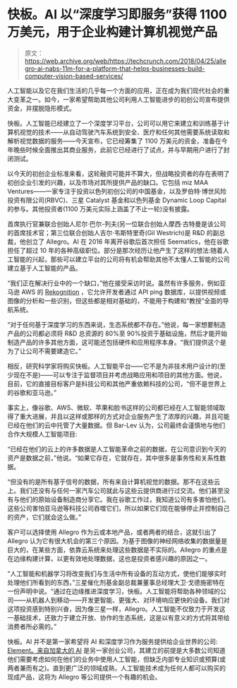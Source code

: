 # 快板。AI 以“深度学习即服务”获得 1100 万美元，用于企业构建计算机视觉产品 

> 原文：<https://web.archive.org/web/https://techcrunch.com/2018/04/25/allegro-ai-nabs-11m-for-a-platform-that-helps-businesses-build-computer-vision-based-services/>

人工智能以及它在我们生活的几乎每一个方面的应用，正在成为我们现代社会的重大变革之一。如今，一家希望帮助其他公司利用人工智能进步的初创公司宣布提供资金，并摆脱隐形模式。

快板。人工智能已经建立了一个深度学习平台，公司可以用它来建立和训练基于计算机视觉的技术——从自动驾驶汽车系统到安全、医疗和任何其他需要系统读取和解析视觉数据的服务——今天宣布，它已经筹集了 1100 万美元的资金，准备在今年晚些时候全面推出其商业服务，此前它已经进行了试点，并与早期用户进行了封闭测试。

以今天的初创企业标准来看，这轮融资可能并不算大，但战略投资者的存在表明了初创企业引发的兴趣，以及市场对其所提供产品的缺口。它包括 miz MAA Ventures——一家专注于投资以色列初创公司的中国基金，以及罗伯特·博世风险投资有限公司(RBVC)、三星 Catalyst 基金和以色列基金 Dynamic Loop Capital 的参与。其他投资者(1100 万美元实际上涵盖了不止一轮)没有披露。

首席执行官兼联合创始人尼尔·巴尔-列夫(另一位联合创始人摩西·古特曼是该公司的首席技术官；第三位联合创始人吉尔·韦斯特里奇(Gil Westrich)是 R&D 的副总裁，他创立了 Allegro。AI 在 2016 年离开谷歌后首次担任 Seematics，他在谷歌担任了超过 10 年的各种高级职位。部分是那次经历让他产生了这样的想法:随着人工智能的兴起，那些可以建立平台的公司将有机会帮助其他不太懂人工智能的公司建立基于人工智能的产品。

“我们正在解决行业中的一个缺口，”他在接受采访时说。虽然有许多服务，例如亚马逊 AWS 的 [Rekognition](https://web.archive.org/web/20230107184536/https://aws.amazon.com/rekognition/) ，它允许开发者通过 API ping 数据库，以提供视频或图像的分析和一些识别，但这些都是相对基础的，不能用于构建和“教授”全面的导航系统。

“对于任何基于深度学习的东西来说，生态系统都不存在。”他说，每一家想要制造产品的公司都必须将 R&D 总资源的 80%至 90%投资于基础设施，然后才能开始制造产品的许多其他方面，这可能还包括硬件和应用程序本身。“我们提供这个是为了让公司不需要建造它。”

相反，研究科学家将购买快板。人工智能平台——它不是为非技术用户设计的(至少现在不是)——可以专注于监督项目并考虑战略应用和项目的其他方面。他说，目前，它的直接目标客户是科技公司和其他严重依赖科技的公司，“但不是世界上的谷歌和亚马逊。”

事实上，像谷歌、AWS、微软、苹果和脸书这样的公司都已经在人工智能领域取得了重大进展，并且以这样或那样的方式对企业服务产生了浓厚的兴趣，并且可能已经在他们的云中托管了大量数据。但 Bar-Lev 认为，公司最终会谨慎地与他们合作大规模人工智能项目:

“已经在他们的云上的许多数据是人工智能革命之前的数据，在公司意识到今天的资产是数据之前，”他说。“如果它存在，它就存在，其中很多是事务性和关系性数据。

“但没有的是所有基于信号的数据，所有来自计算机视觉的数据。那不在这些云上。我们还没有与任何一家汽车公司就此与这些云提供商进行过交流。他们甚至没有与他们的原始设备制造商分享它。我在谷歌工作过，我知道公司有多害怕他们。这些公司害怕亚马逊等科技公司吞噬它们，所以如果它们现在能够停止并控制自己的资产，它们就会这么做。”

客户可以选择使用 Allegro 作为云或本地产品，或者两者的结合，这就引出了 Allegro 认为它有很大机会的第三个原因。为基于图像的神经网络收集的数据量是巨大的，在某些方面，依靠云系统来处理这些数据是不实际的。Allegro 的重点是在边缘构建计算，以更有效地处理数据，这也是投资者感兴趣的原因之一。

“人工智能和机器学习将改变我们与生活中所有设备的互动方式，使他们能够实时处理他们所看到的东西，”三星催化剂基金副总裁兼董事总经理大卫·戈德施密特在一份声明中说。“通过在边缘推进深度学习，快板。人工智能将帮助各种领域的公司——从机器人到移动——开发更智能、更强大、对环境响应更快的设备。我们对这项投资感到特别兴奋，因为像三星一样，Allegro。人工智能不仅致力于开发这一基础技术，还致力于建立开放、协作的生态系统，这是以有意义的方式将其带给消费者所必需的。”

快板。AI 并不是第一家希望将 AI 和深度学习作为服务提供给企业世界的公司: [Element。来自加拿大的 AI](https://web.archive.org/web/20230107184536/http://element.ai/) 是另一家创业公司，其建立的前提是大多数公司知道他们需要考虑如何在他们的业务中使用人工智能，但缺乏内部专业知识或预算(或两者兼而有之)。直到更广泛的领域成熟，人工智能技术成为任何人都可以购买的现成产品，这将为 Allegro 等公司提供一个有趣的机会。